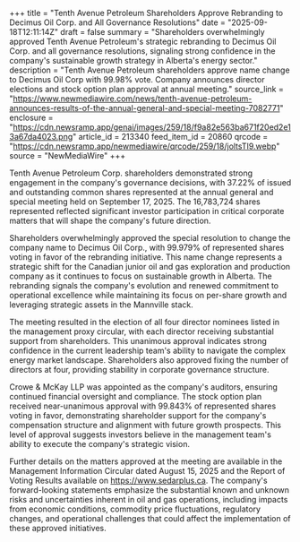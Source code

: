 +++
title = "Tenth Avenue Petroleum Shareholders Approve Rebranding to Decimus Oil Corp. and All Governance Resolutions"
date = "2025-09-18T12:11:14Z"
draft = false
summary = "Shareholders overwhelmingly approved Tenth Avenue Petroleum's strategic rebranding to Decimus Oil Corp. and all governance resolutions, signaling strong confidence in the company's sustainable growth strategy in Alberta's energy sector."
description = "Tenth Avenue Petroleum shareholders approve name change to Decimus Oil Corp with 99.98% vote. Company announces director elections and stock option plan approval at annual meeting."
source_link = "https://www.newmediawire.com/news/tenth-avenue-petroleum-announces-results-of-the-annual-general-and-special-meeting-7082771"
enclosure = "https://cdn.newsramp.app/genai/images/259/18/f9a82e563ba671f20ed2e13a67da4023.png"
article_id = 213340
feed_item_id = 20860
qrcode = "https://cdn.newsramp.app/newmediawire/qrcode/259/18/joltsTI9.webp"
source = "NewMediaWire"
+++

<p>Tenth Avenue Petroleum Corp. shareholders demonstrated strong engagement in the company's governance decisions, with 37.22% of issued and outstanding common shares represented at the annual general and special meeting held on September 17, 2025. The 16,783,724 shares represented reflected significant investor participation in critical corporate matters that will shape the company's future direction.</p><p>Shareholders overwhelmingly approved the special resolution to change the company name to Decimus Oil Corp., with 99.979% of represented shares voting in favor of the rebranding initiative. This name change represents a strategic shift for the Canadian junior oil and gas exploration and production company as it continues to focus on sustainable growth in Alberta. The rebranding signals the company's evolution and renewed commitment to operational excellence while maintaining its focus on per-share growth and leveraging strategic assets in the Mannville stack.</p><p>The meeting resulted in the election of all four director nominees listed in the management proxy circular, with each director receiving substantial support from shareholders. This unanimous approval indicates strong confidence in the current leadership team's ability to navigate the complex energy market landscape. Shareholders also approved fixing the number of directors at four, providing stability in corporate governance structure.</p><p>Crowe & McKay LLP was appointed as the company's auditors, ensuring continued financial oversight and compliance. The stock option plan received near-unanimous approval with 99.843% of represented shares voting in favor, demonstrating shareholder support for the company's compensation structure and alignment with future growth prospects. This level of approval suggests investors believe in the management team's ability to execute the company's strategic vision.</p><p>Further details on the matters approved at the meeting are available in the Management Information Circular dated August 15, 2025 and the Report of Voting Results available on <a href="https://www.sedarplus.ca" rel="nofollow" target="_blank">https://www.sedarplus.ca</a>. The company's forward-looking statements emphasize the substantial known and unknown risks and uncertainties inherent in oil and gas operations, including impacts from economic conditions, commodity price fluctuations, regulatory changes, and operational challenges that could affect the implementation of these approved initiatives.</p>